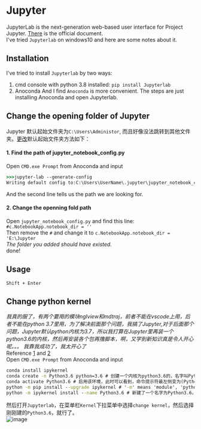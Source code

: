 # Jupyter
JupyterLab is the next-generation web-based user interface for Project Jupyter. [There](https://jupyterlab.readthedocs.io/en/stable/) is the official document.  
I've tried `Jupyterlab` on windows10 and here are some notes about it.
## Installation
I've tried to install `Jupyterlab` by two ways: 
1. cmd console with python 3.8 installed: `pip install Jupyterlab`
2. Anoconda
And I find `Anoconda` is more convenient. The steps are just installing Anoconda and open Jupyterlab.
## Change the opening folder of Jupyter
Jupyter 默认起始文件夹为`C:\Users\Administor`, 而且好像没法跳转到其他文件夹。[更改](https://zhuanlan.zhihu.com/p/43786555)默认起始文件夹方法如下：
#### 1. Find the path of jupyter_notebook_config.py  
Open `CMD.exe Prompt` from Anoconda and input
```cmd
>>>jupyter-lab --generate-config
Writing default config to:C:\Users\UserName\.jupyter\jupyter_notebook_config.py
```
And the second line tells us the path we are looking for.  
#### 2. Change the openning fold path  
Open `jupyter_notebook_config.py` and find this line: `#c.NotebookApp.notebook_dir = ''`  
Then remove the `#` and change it to `c.NotebookApp.notebook_dir = 'E:\Jupyter`  
_The folder you added should have existed._  
done!

## Usage
`Shift + Enter`

## Change python kernel
_我真的服了，有两个要用的模块nglview和mdtraj，前者不能在vscode上用，后者不能在python 3.7里用，为了解决前面那个问题，我搞了Jupyter,对于后面那个问题，Jupyter默认python内核为3.7，所以我打算在Jupyter里再装一个python3.6的内核，然后再安装各个包再撸脚本，啊，又学到新知识真是令人开心呢。。。_
_我靠我成功了，我太开心了_  
Reference [1](https://stackoverflow.com/questions/43759610/how-to-add-python-3-6-kernel-alongside-3-5-on-jupyter) and [2](https://blog.stefanproell.at/2016/12/16/switching-kernels-using-python-2-7-and-python-3-5-in-jupyter-notebooks/)  
Open `CMD.exe Prompt` from Anoconda and input
```cmd
conda install ipykernel
conda create -n Python3.6 python=3.6 # 创建一个内核为python3.6的，名字叫Python3.6的环境
conda activate Python3.6 # 启用该环境，此时可以看到，命令提示符最左侧变为(Python3.6)
python -m pip install --upgrade ipykernel # '-m' means 'module', 'python -m pip' tells python to run with the pip module as the main module since 'python pip' isn't understood, because pip isn't a command line argument that python understands (i.e., pip is a module).
python -m ipykernel install --name Python3.6 # 新建了一个名字为Python3.6，内核为python3.6的内核
```
然后打开`Jupyterlab`，在菜单栏`Kernel`下拉菜单中选择`change kernel`，然后选择刚刚建的`Python3.6`，就行了。  
![image](https://user-images.githubusercontent.com/52747634/77303321-bc665380-6d2d-11ea-8e7e-a6d4770b17db.png)



